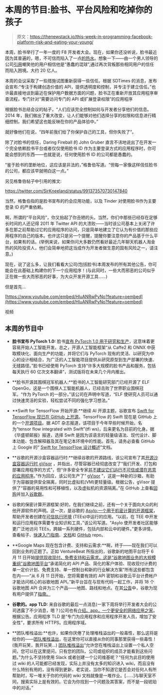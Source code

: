 # 本周的节目:脸书、平台风险和吃掉你的孩子

> 原文：<https://thenewstack.io/this-week-in-programming-facebook-platform-risk-and-eating-your-young/>

本周，脸书举行了一年一度的 F8 开发者大会。现在，如果你还没听说，脸书最近因为其普遍的，嗯，不可信而陷入了一点[的热水](https://www.theverge.com/2018/4/10/17165130/facebook-cambridge-analytica-scandal)。想象一下——由一个男人领导的公司[引用](https://www.esquire.com/uk/latest-news/a19490586/mark-zuckerberg-called-people-who-handed-over-their-data-dumb-f/)嘲笑他的用户相信他是“愚蠢的混球”,通过再次背叛那些相同用户的信任而陷入困境。大约 20 亿人。

本周的会议采取了一些措施试图重新获得一些信任。根据 SDTimes 的消息，发布会宣布:“专注于构建创造价值的 API，提供透明度和控制，并专注于建立信任。”也许最直接地谈到最近在保护用户数据方面的问题，脸书正在重新开放其应用程序审查流程，专门针对“需要访问专门的 API 或扩展登录权限”的应用程序

根据脸书总结会议的帖子，“人们应该完全控制如何与开发者分享他们的信息。2014 年，我们做出了重大改变，让人们能够对他们选择分享的权限和信息进行精细控制，我们希望这也能反映在你的产品体验中。”

就好像他们在说，“四年前我们给了你保护自己的工具，但你失败了”。

除了对脸书的信任，Daring Fireball 的 John Gruber 直言不讳地说出了在开发一个完全依赖脸书平台或者仅仅使用脸书 ID 作为主要登录方式的应用程序时，你可能会想到的东西——也就是说，任何使用脸书 ID 的公司都是愚蠢的。

“鉴于脸书的垄断地位，这应该是非法的，”格鲁伯写道。“但每一家像这样信任脸书的公司，都应该早就明白这一点。”

另见格鲁伯帖子中引用的推文:

https://twitter.com/SirKneeland/status/991373570730147840

当然，格鲁伯指的是脸书宣布的约会应用功能，以及 Tinder 对使用脸书作为主要登录 ID 的严重依赖。

啊，所谓的“平台风险”，你又抬起了你丑陋的头。当然，你们中那些已经存在足够长时间的人还记得 2011 年 Twitter API 的大溃败——当时该公司基本上关闭了许多在那之前帮助过它的应用程序的访问，只是简单地建立了它认为有价值的那些应用程序的自己的版本。也许这只是另一个提醒，提醒你要注意你的产品基于什么平台，如果有的话。(举例来说，如果你问大多数仍然看好最近几年聊天机器人淘金热的风险投资人，他们会简单地把这当成作为开发者做生意的固有风险之一，请注意。)

现在，说了这么多，让我们看看大公司(包括脸书)本周发布的所有其他公告，你可能会在此基础上构建你的下一个应用程序！(与此同时，一些大而邪恶的公司似乎正在做一些大而邪恶的好事，为大众开发开源工具……)

但是首先…

[https://www.youtube.com/embed/HluANRwPyNo?feature=oembed](https://www.youtube.com/embed/HluANRwPyNo?feature=oembed)

视频

## 本周的节目中

*   **脸书宣布 PyTorch 1.0:** 脸书[宣布 PyTorch 1.0 用于研究和生产](https://code.facebook.com/posts/172423326753505/announcing-pytorch-1-0-for-both-research-and-production/?utm_source=codedot_rss_feed&utm_medium=rss&utm_campaign=RSS+Feed)，这意味着更容易开始人工智能开发。总之，开源人工智能框架“从 Caffe2 和 ONNX 中获取模块化、面向生产的功能，并将它们与 PyTorch 现有的灵活、以研究为中心的设计相结合，为广泛的人工智能项目提供从研究原型到生产部署的快速、无缝路径。”脸书已经使用 PyTorch 支持“许多大规模的脸书产品和服务，包括每天执行 60 亿次文本翻译”，测试版将在未来几个月内推出。
*   **脸书开源其围棋冠军机器人:**脸书的人工智能研究部门已经开源了 ELF OpenGo，这是一个围棋人工智能机器人，已经击败了世界职业围棋冠军。“作为 PyTorch 的一部分，”该公司在声明中写道，“ELF 使研究人员可以通过快速灵活的实验，轻松尝试不同的强化学习想法。”
*   **Swift for TensorFlow 开始开源:**继续 AI 开源主题，谷歌宣布 [Swift for TensorFlow 现已在 GitHub 上开源](https://adtmag.com/articles/2018/05/01/swift-tensorflow.aspx)。TensorFlow 的 Swift 现在是 GitHub 上的一个[开源项目](https://github.com/tensorflow/swift)。据 ADT 杂志报道，该项目于今年早些时候开始，名为“tensor flow integrated with Swift”(tfi ws)，后来更名为目前的化身。据《华盛顿邮报》报道，选择 Swift 是因为该语言的轻量级语法、现代设计、脚本功能、包含解释器及其在笔记本环境中的性能。首先，请务必查看 GitHub 上 Google 的“ [Swift for TensorFlow 设计概述](https://github.com/tensorflow/swift/blob/master/docs/DesignOverview.md)”文档。

*   **谷歌的开源沙盒容器运行时:**继续谷歌的开源路线，该公司宣布了其[开源沙盒容器运行时 gVisor](http://cloudplatform.googleblog.com/2018/05/Open-sourcing-gVisor-a-sandboxed-container-runtime.html) ，并指出，尽管容器已经彻底改变了“我们开发、打包和部署应用程序的方式”，但“许多安全专家[并不建议它们运行不可信或潜在恶意的应用程序](https://opensource.com/business/14/7/docker-security-selinux)。”作为回应，该公司生产了“ [gVisor](https://github.com/google/gvisor) ”，这是一种新的沙箱，有助于为容器提供安全隔离，同时比虚拟机(VM)更轻量级。根据公告，gVisor 提供了“容器的易用性和可移植性，以及虚拟机的资源隔离。”在 GitHub 上查看[回购](https://github.com/google/gvisor)并加入[谷歌群](https://groups.google.com/forum/#!forum/gvisor-users)。
*   谷歌的保密计算开源框架:好的，在我们继续之前，还有一个关于面向大众的利他开源软件的声明。这一次，是谷歌的 [Asylo:一个用于机密计算的开源框架](http://cloudplatform.googleblog.com/2018/05/Introducing-Asylo-an-open-source-framework-for-confidential-computing.html)，帮助开发者创建在[可信执行环境](https://en.wikipedia.org/wiki/Trusted_execution_environment) (TEEs)中运行的应用。“以前，在 TEE 中开发和运行应用程序需要专业知识和工具，”该公司写道。“Asylo 使开发者社区能够更广泛地访问 TEEs，跨越一系列硬件，包括内部和云中的硬件。”更多详情，查看帖子、[快速入门指南](https://asylo.dev/docs/guides/quickstart.html)、[文档](https://asylo.dev/docs)和 [GitHub](https://github.com/google/asylo) repo。
*   **Google Maps 现在包含计费、支持和云需求:**啊，终于——现在我们可以回到业务的正题了。正如 VentureBeat 所指出的，谷歌新的地图平台将于 6 月 11 日开始[提供现收现付、免费支持和云需求，这是“谷歌地图业务的大规模重组”](https://venturebeat.com/2018/05/02/google-maps-platform-arrives-with-pay-as-you-go-billing-free-support-and-cloud-requirement-starting-june-11/)[谷歌地图平台](https://cloud.google.com/maps-platform)“承诺简化的 API 产品、简化的客户体验、现收现付计费的单一定价计划、免费支持、单一控制台和新的行业解决方案”所有这些都包含在内——“从 6 月 11 日开始，您将需要有效的 API 密钥和谷歌云平台计费帐户才能访问核心的谷歌地图 API。”新平台旨在与现有代码一起工作，并将 18 个谷歌地图 API 合并为三个产品——地图、路线和地点。在其[公告](http://mapsplatform.googleblog.com/2018/05/introducing-google-maps-platform.html)中，谷歌为现有用户提供了[指南。](https://cloud.google.com/maps-platform/user-guide)
*   **谷歌的。app TLD:** 来自谷歌的最后一点消息(一家下周将举行开发者大会的公司透露了不少消息，嗯？)公司也有[介绍。app，一个更安全的网络应用之家](http://developers.googleblog.com/2018/05/introducing-app-more-secure-home-for.html)。根据公告。应用程序 TLD 是“专门为应用程序和应用程序开发人员，增加了安全性”，要求所有 HTTPS。应用程序域。

*   **团队堆栈溢出:**也许，如果你厌倦了处理堆栈溢出的一般毒性，那么这将是给你的——[团队堆栈溢出](https://www.joelonsoftware.com/2018/05/03/announcing-stack-overflow-for-teams/)，在这里你可以直接从你的同事那里获得一些毒性！(我开玩笑，我开玩笑…) [团队堆栈溢出](https://stackoverflow.com/teams)“允许您在堆栈溢出上设置一个私人空间，您可以在这里提问，只有您的团队、公司或组织的成员才能看到这些问题。”为什么不坚持使用 Slack 或者创建一个公司维基呢？“任何为此目的使用过 wiki 的人可能都已经发现，实际上并没有太多的知识进入 wiki，而且没有什么特别有用的，没有得到更新，老实说，当你不知道它是否会对任何人有所帮助时，写一堆关于你的代码的 wiki 文档就像是一堆作业。[……]与聊天室不同，搜索实际上是有效的。它会为你找到一个问题及其答案，而不是一段琥珀中的对话。”

<svg xmlns:xlink="http://www.w3.org/1999/xlink" viewBox="0 0 68 31" version="1.1"><title>Group</title> <desc>Created with Sketch.</desc></svg>
